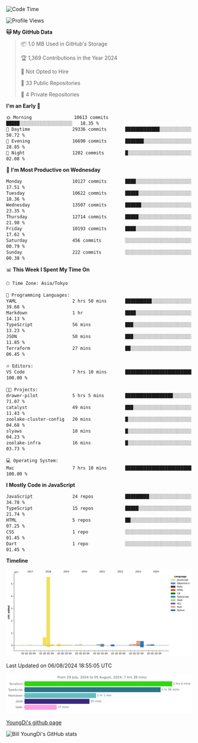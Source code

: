<!--START_SECTION:waka-->
![Code Time](http://img.shields.io/badge/Code%20Time-833%20hrs%2015%20mins-blue)

![Profile Views](http://img.shields.io/badge/Profile%20Views-0-blue)

**🐱 My GitHub Data** 

> 📦 1.0 MB Used in GitHub's Storage 
 > 
> 🏆 1,369 Contributions in the Year 2024
 > 
> 🚫 Not Opted to Hire
 > 
> 📜 33 Public Repositories 
 > 
> 🔑 4 Private Repositories 
 > 
**I'm an Early 🐤** 

```text
🌞 Morning                10613 commits       █████░░░░░░░░░░░░░░░░░░░░   18.35 % 
🌆 Daytime                29336 commits       █████████████░░░░░░░░░░░░   50.72 % 
🌃 Evening                16690 commits       ███████░░░░░░░░░░░░░░░░░░   28.85 % 
🌙 Night                  1202 commits        █░░░░░░░░░░░░░░░░░░░░░░░░   02.08 % 
```
📅 **I'm Most Productive on Wednesday** 

```text
Monday                   10127 commits       ████░░░░░░░░░░░░░░░░░░░░░   17.51 % 
Tuesday                  10622 commits       █████░░░░░░░░░░░░░░░░░░░░   18.36 % 
Wednesday                13507 commits       ██████░░░░░░░░░░░░░░░░░░░   23.35 % 
Thursday                 12714 commits       █████░░░░░░░░░░░░░░░░░░░░   21.98 % 
Friday                   10193 commits       ████░░░░░░░░░░░░░░░░░░░░░   17.62 % 
Saturday                 456 commits         ░░░░░░░░░░░░░░░░░░░░░░░░░   00.79 % 
Sunday                   222 commits         ░░░░░░░░░░░░░░░░░░░░░░░░░   00.38 % 
```


📊 **This Week I Spent My Time On** 

```text
🕑︎ Time Zone: Asia/Tokyo

💬 Programming Languages: 
YAML                     2 hrs 50 mins       ██████████░░░░░░░░░░░░░░░   39.68 % 
Markdown                 1 hr                ████░░░░░░░░░░░░░░░░░░░░░   14.13 % 
TypeScript               56 mins             ███░░░░░░░░░░░░░░░░░░░░░░   13.23 % 
JSON                     50 mins             ███░░░░░░░░░░░░░░░░░░░░░░   11.85 % 
Terraform                27 mins             ██░░░░░░░░░░░░░░░░░░░░░░░   06.45 % 

🔥 Editors: 
VS Code                  7 hrs 10 mins       █████████████████████████   100.00 % 

🐱‍💻 Projects: 
drawer-pilot             5 hrs 5 mins        ██████████████████░░░░░░░   71.07 % 
catalyst                 49 mins             ███░░░░░░░░░░░░░░░░░░░░░░   11.43 % 
zoolake-cluster-config   20 mins             █░░░░░░░░░░░░░░░░░░░░░░░░   04.68 % 
slyaws                   18 mins             █░░░░░░░░░░░░░░░░░░░░░░░░   04.23 % 
zoolake-infra            16 mins             █░░░░░░░░░░░░░░░░░░░░░░░░   03.73 % 

💻 Operating System: 
Mac                      7 hrs 10 mins       █████████████████████████   100.00 % 
```

**I Mostly Code in JavaScript** 

```text
JavaScript               24 repos            █████████░░░░░░░░░░░░░░░░   34.78 % 
TypeScript               15 repos            █████░░░░░░░░░░░░░░░░░░░░   21.74 % 
HTML                     5 repos             ██░░░░░░░░░░░░░░░░░░░░░░░   07.25 % 
CSS                      1 repo              ░░░░░░░░░░░░░░░░░░░░░░░░░   01.45 % 
Dart                     1 repo              ░░░░░░░░░░░░░░░░░░░░░░░░░   01.45 % 
```



**Timeline**

![Lines of Code chart](https://raw.githubusercontent.com/Youngdi/Youngdi/master/assets/bar_graph.png)


 Last Updated on 06/08/2024 18:55:05 UTC
<!--END_SECTION:waka-->

![wakatime](./images/stat.svg)

[YoungDi's github page](https://youngdi.github.io)

![Bill YoungDi's GitHub stats](https://github-readme-stats.vercel.app/api?username=youngdi&count_private=true&show_icons=true)
